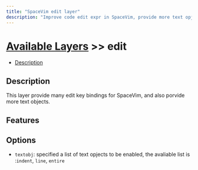 ```yaml
---
title: "SpaceVim edit layer"
description: "Improve code edit expr in SpaceVim, provide more text opjects."
---
```


# [Available Layers](../) >> edit

<!-- vim-markdown-toc GFM -->

- [Description](#description)

<!-- vim-markdown-toc -->

## Description

This layer provide many edit key bindings for SpaceVim, and also porvide more text objects. 

## Features



## Options

- `textobj`: specified a list of text opjects to be enabled, the avaliable list is :`indent`, `line`, `entire`

